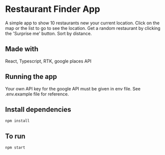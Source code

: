 # Restaurant Finder App
A simple app to show 10 restaurants new your current location.
Click on the map or the list to go to see the location.
Get a random restaurant by clicking the 'Surprise me' button.
Sort by distance.

## Made with
React, Typescript, RTK, google places API

## Running the app
Your own API key for the google API must be given in env file.
See .env.example file for reference.

## Install dependencies
`npm install`

## To run
`npm start`